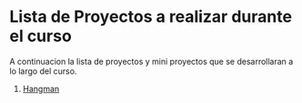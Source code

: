 
# Lista de Proyectos a realizar durante el curso

A continuacion la lista de proyectos y mini proyectos que se desarrollaran a lo largo del curso.

1. [Hangman](hangman/hangman.md)
